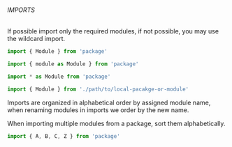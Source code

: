###### IMPORTS
If possible import only the required modules, if not possible, you may use the wildcard import.

```javascript
import { Module } from 'package'

import { module as Module } from 'package'

import * as Module from 'package'

import { Module } from './path/to/local-pacakge-or-module'
```

Imports are organized in alphabetical order by assigned module name, when renaming modules in imports we order by the new name.

When importing multiple modules from a package, sort them alphabetically.

```javascript
import { A, B, C, Z } from 'package' 
```
